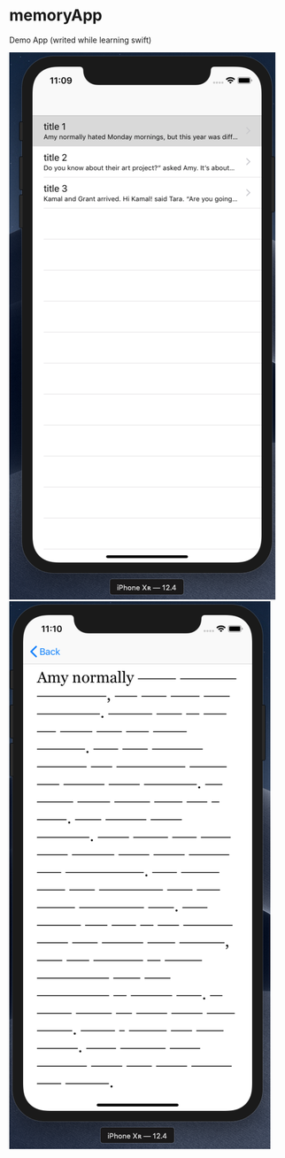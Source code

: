 # memoryApp

Demo App (writed while learning swift)

![Image description](1.png)
![Image description](2.png)

